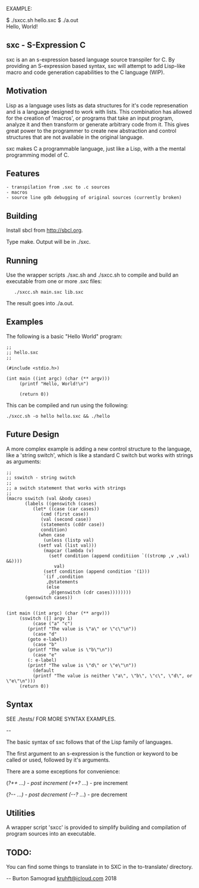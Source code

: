 EXAMPLE:

$ ./sxcc.sh hello.sxc
$ ./a.out            
Hello, World!

sxc - S-Expression C
--------------------

sxc is an an s-expression based language source transpiler for C.  By
providing an S-expression based syntax, sxc will attempt to add 
Lisp-like macro and code generation capabilities to the C language (WIP).

Motivation
----------

Lisp as a language uses lists as data structures for it's code
represenation and is a language designed to work with lists.  This
combination has allowed for the creation of 'macros', or programs that
take an input program, analyze it and then transform or generate
arbitrary code from it.  This gives great power to the programmer to
create new abstraction and control structures that are not available
in the original language.

sxc makes C a programmable language, just like a Lisp, with a the
mental programming model of C.

Features
--------

    - transpilation from .sxc to .c sources
    - macros
    - source line gdb debugging of original sources (currently broken)


Building
--------

Install sbcl from http://sbcl.org.

Type make.  Output will be in ./sxc.

Running
-------

Use the wrapper scripts ./sxc.sh and ./sxcc.sh to compile and build an
executable from one or more .sxc files:

	   ./sxcc.sh main.sxc lib.sxc

The result goes into ./a.out.

Examples
--------

The following is a basic "Hello World" program:

    ;;
    ;; hello.sxc
    ;;
    
    (#include <stdio.h>)
    
    (int main ((int argc) (char (** argv)))
         (printf "Hello, World!\n")
    
         (return 0))

This can be compiled and run using the following:

    ./sxcc.sh -o hello hello.sxc && ./hello

Future Design
--

A more complex example is adding a new control structure to the
language, like a 'string switch', which is like a standard C switch
but works with strings as arguments:

    ;;
    ;; sswitch - string switch
    ;;
    ;; a switch statement that works with strings
    ;;
    (macro sswitch (val &body cases)
           (labels ((genswitch (cases)
    		  (let* ((case (car cases))
    			 (cmd (first case))
    			 (val (second case))
    			 (statements (cddr case))
    			 condition)
    		    (when case
    		      (unless (listp val)
    			(setf val (list val)))
    		      (mapcar (lambda (v)
    				(setf condition (append conditiion `((strcmp ,v ,val) &&))))
    			      val)
    		      (setf condition (append condition '(1)))
    		      `(if ,condition
    			   ,@statements
    			   (else
    			    ,@(genswitch (cdr cases))))))))
           (genswitch cases))
    		     
    
    (int main ((int argc) (char (** argv)))
         (sswitch ([] argv 1)
    	      (case ("a" "c")
    		(printf "The value is \"a\" or \"c\"\n"))
    	      (case "d"
    		(goto e-label))
    	      (case "b"
    		(printf "The value is \"b\"\n"))
    	      (case "e"
    		(: e-label)
    		(printf "The value is \"d\" or \"e\"\n"))
    	      (default 
    		  (printf "The value is neither \"a\", \"b\", \"c\", \"d\", or \"e\"\n")))
         (return 0))

Syntax
------

SEE ./tests/ FOR MORE SYNTAX EXAMPLES.

--

The basic syntax of sxc follows that of the Lisp family of languages.

The first argument to an s-expression is the function or keyword to be
called or used, followed by it's arguments.

There are a some exceptions for convenience:

(*?++ ...)	- post increment
(++?* ...)	- pre increment

(*?-- ...)	- post decrement
(--?* ...)	- pre decrement

Utilities
---------

A wrapper script 'sxcc' is provided to simplify building and
compilation of program sources into an executable.

TODO:
--

You can find some things to translate in to SXC in the to-translate/ directory.

--
Burton Samograd
kruhft@icloud.com
2018
